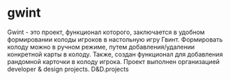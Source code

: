 # gwint
Gwint - это проект, функционал которого, заключается в удобном формировании колоды игроков в настольную игру Гвинт.
Формировать колоду можно в ручном режиме, путем добавления/удалении конкретной карты в колоду.
Также, создан функционал для добавления рандомной карточки в колоду игрока.
Проект выполнен организацией developer & design projects.
D&D.projects
